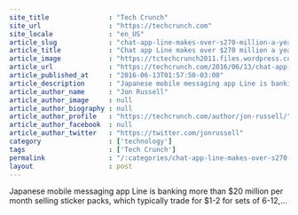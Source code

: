```yaml
---
site_title               : "Tech Crunch"
site_url                 : "https://techcrunch.com"
site_locale              : "en_US"
article_slug             : "chat-app-line-makes-over-s270-million-a-year-from-selling-stickers"
article_title            : "Chat app Line makes over $270 million a year from selling stickers"
article_image            : "https://tctechcrunch2011.files.wordpress.com/2015/07/line-stickers.png?w=764&h=400&crop=1"
article_url              : "https://techcrunch.com/2016/06/13/chat-app-line-makes-over-270-million-a-year-from-selling-stickers/"
article_published_at     : "2016-06-13T01:57:50-03:00"
article_description      : "Japanese mobile messaging app Line is banking more than $20 million per month selling sticker packs, which typically trade for $1-2 for sets of 6-12,..."
article_author_name      : "Jon Russell"
article_author_image     : null
article_author_biography : null
article_author_profile   : "https://techcrunch.com/author/jon-russell/"
article_author_facebook  : null
article_author_twitter   : "https://twitter.com/jonrussell"
category                 : ['technology']
tags                     : ['Tech Crunch']
permalink                : "/:categories/chat-app-line-makes-over-s270-million-a-year-from-selling-stickers/"
layout                   : post
---
```


Japanese mobile messaging app Line is banking more than $20 million per month selling sticker packs, which typically trade for $1-2 for sets of 6-12,...
